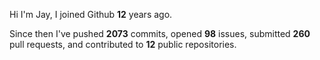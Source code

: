 Hi I'm Jay, I joined Github **12** years ago.

Since then I've pushed **2073** commits, opened **98** issues, submitted **260** pull requests, and contributed to **12** public repositories.
